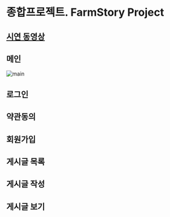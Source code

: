 # 종합프로젝트. FarmStory Project
## [시연 동영상]()
## 메인
![main](https://user-images.githubusercontent.com/111489860/235754799-58e43a08-6bb6-4600-9f1c-4da08df2741b.png)
## 로그인
## 약관동의
## 회원가입
## 게시글 목록
## 게시글 작성
## 게시글 보기

